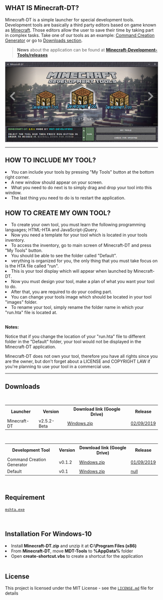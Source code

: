 ## WHAT IS Minecraft-DT?
Minecraft-DT is a simple launcher for special development tools. Development tools are basically a third party editors based on game known as [Minecraft](https://www.minecraft.net/en-us/). Those editors allow the user to save their time by taking part in complex tasks. Take one of our tools as an example: [Command Creation Generator](https://github.com/gubrus50/Minecraft-Development-Tools/releases/tag/MDT-v2.5.2-Beta) or go to [Downloads section](https://github.com/gubrus50/Minecraft-Development-Tools/blob/master/Minecraft-DT/README.md#downloads). 

> <b>News</b> about the application can be found at **[Minecraft-Development-Tools/releases](https://github.com/gubrus50/Minecraft-Development-Tools-Classic/releases)**

<img src="https://github.com/gubrus50/Minecraft-Development-Tools-Classic/blob/master/app/images/Minecraft-DT.png"/>

---

## HOW TO INCLUDE MY TOOL?
<li>You can include your tools by pressing "My Tools" button at the bottom right corner.</li>
<li>A new window should appear on your screen.</li>
<li>What you need to do next is to simply drag and drop your tool into this window.</li>
<li>The last thing you need to do is to restart the application.</li>
  
## HOW TO CREATE MY OWN TOOL?
<li>To create your own tool, you must learn the following programming languages; HTML-HTA and JavaScript-jQuery.</li>
<li>Now you need a template for your tool which is located in your tools inventory.</li>
<li>To access the inventory, go to main screen of Minecraft-DT and press "My Tools" button.</li>
<li>You should be able to see the folder called "Default".</li>
<li>verything is organized for you, the only thing that you must take focus on is the HTA file called "run".</li>
<li>This is your tool display which will appear when launched by Minecraft-DT.</li>
<li>Now you must design your tool, make a plan of what you want your tool to do.</li>
<li>After that, you are required to do your coding part.</li>
<li>You can change your tools image which should be located in your tool "images" folder.</li>
<li>To rename your tool, simply rename the folder name in which your "run.hta" file is located at.</li>

<br /><b>Notes:</b><p>
Notice that if you change the location of your "run.hta" file to different folder in the "Default" folder, your tool would not be displayed in the Minecraft-DT application.
</p>

<p>Minecraft-DT does not own your tool, therefore you have all rights since you are the owner, but don't forget about a LICENSE and COPYRIGHT LAW if you're planning to use your tool in a commercial use.</p>

---

## Downloads

<br />

<table>
  <tr>
    <th>Launcher</th>
    <th>Version</th>
    <th>Download link (Google Drive)</th>
    <th>Release</th>
  </tr>
  <tr>
    <td>Minecraft-DT</td>
    <td>v2.5.2-Beta</td>
    <td>
      <a href="https://drive.google.com/open?id=1mLkoqqa9cpK3aAFL8EObk7fyWEVCdU1K" target="_blank">Windows.zip</a>
    </td>
    <td>
      <a href="https://github.com/gubrus50/Minecraft-Development-Tools-Classic/releases/tag/MDT-v2.5.2-Beta" target="_blank">02/09/2019</a>
    </td>
  </tr>
</table>

<br />

<table>
  <tr>
    <th>Development Tool</th>
    <th>Version</th>
    <th>Download link (Google Drive)</th>
    <th>Release</th>
  </tr>
  <tr>
    <td>Command Creation Generator</td>
    <td>v0.1.2</td>
    <td>
      <a href="https://drive.google.com/open?id=1EvclsjWZJBcRAhbfsVrJZeQze2PzsB3A" target="_blank">Windows.zip</a>
    </td>
    <td><a href="https://github.com/gubrus50/Minecraft-Development-Tools-Classic/releases/tag/CCG-v0.1.2" target="_blank">01/09/2019</a></td>
  </tr>
  <tr>
    <td>Default</td>
    <td>v0.1</td>
    <td>
      <a href="https://drive.google.com/open?id=1edtYMNGXEk35hB-8eqj_X5LbI0t5Ze4B">Windows.zip</a>
    </td>
    <td><a href="#" target="_blank">null</a></td>
  </tr>
</table><br />

## Requirement
[``mshta.exe``](https://www.file.net/process/mshta.exe.html)

<br />

## Installation For Windows-10
<li>Install<b> Minecraft-DT.zip</b> and unzip it at <b>C:\Program Files (x86)</b></li>
<li>From <b>Minecraft-DT</b>, move <b>MDT-Tools</b> to <b>%AppData%</b> folder</li>
<li>Open <b>create-shortcut.vbs</b> to create a shortcut for the application</li>

<br />

## License
This project is licensed under the MIT License - see the [``LICENSE.md``](https://github.com/gubrus50/Minecraft-Development-Tools-Classic/blob/master/LICENSE) file for details

